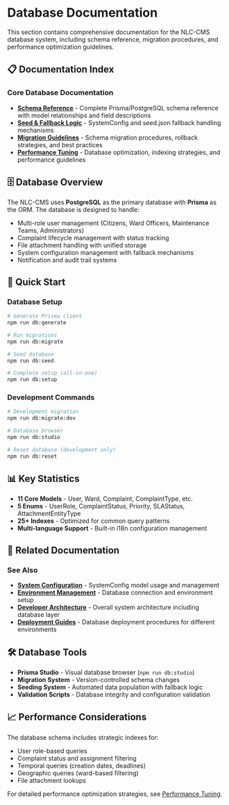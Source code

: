 # Database Documentation

This section contains comprehensive documentation for the NLC-CMS database system, including schema reference, migration procedures, and performance optimization guidelines.

## 📋 Documentation Index

### Core Database Documentation

- **[Schema Reference](schema_reference.md)** - Complete Prisma/PostgreSQL schema reference with model relationships and field descriptions
- **[Seed & Fallback Logic](seed_fallback_logic.md)** - SystemConfig and seed.json fallback handling mechanisms
- **[Migration Guidelines](migration_guidelines.md)** - Schema migration procedures, rollback strategies, and best practices
- **[Performance Tuning](performance_tuning.md)** - Database optimization, indexing strategies, and performance guidelines

## 🗄️ Database Overview

The NLC-CMS uses **PostgreSQL** as the primary database with **Prisma** as the ORM. The database is designed to handle:

- Multi-role user management (Citizens, Ward Officers, Maintenance Teams, Administrators)
- Complaint lifecycle management with status tracking
- File attachment handling with unified storage
- System configuration management with fallback mechanisms
- Notification and audit trail systems

## 🚀 Quick Start

### Database Setup
```bash
# Generate Prisma client
npm run db:generate

# Run migrations
npm run db:migrate

# Seed database
npm run db:seed

# Complete setup (all-in-one)
npm run db:setup
```

### Development Commands
```bash
# Development migration
npm run db:migrate:dev

# Database browser
npm run db:studio

# Reset database (development only)
npm run db:reset
```

## 📊 Key Statistics

- **11 Core Models** - User, Ward, Complaint, ComplaintType, etc.
- **5 Enums** - UserRole, ComplaintStatus, Priority, SLAStatus, AttachmentEntityType
- **25+ Indexes** - Optimized for common query patterns
- **Multi-language Support** - Built-in i18n configuration management

## 🔗 Related Documentation

### See Also
- **[System Configuration](../System/system_config_overview.md)** - SystemConfig model usage and management
- **[Environment Management](../System/env_management.md)** - Database connection and environment setup
- **[Developer Architecture](../Developer/architecture_overview.md)** - Overall system architecture including database layer
- **[Deployment Guides](../Deployment/README.md)** - Database deployment procedures for different environments

## 🛠️ Database Tools

- **Prisma Studio** - Visual database browser (`npm run db:studio`)
- **Migration System** - Version-controlled schema changes
- **Seeding System** - Automated data population with fallback logic
- **Validation Scripts** - Database integrity and configuration validation

## 📈 Performance Considerations

The database schema includes strategic indexes for:
- User role-based queries
- Complaint status and assignment filtering
- Temporal queries (creation dates, deadlines)
- Geographic queries (ward-based filtering)
- File attachment lookups

For detailed performance optimization strategies, see [Performance Tuning](performance_tuning.md).